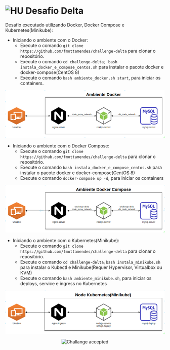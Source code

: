 # <img src="https://avatars1.githubusercontent.com/u/7063040?v=4&s=200.jpg" alt="HU" width="24" /> Desafio Delta

Desafio executado utilizando Docker, Docker Compose e Kubernetes(Minikube):
- Iniciando o ambiente com o Docker:
    -   Execute o comando `git clone https://github.com/fmottamendes/challenge-delta` para clonar o repositório.
    -   Execute o comando `cd challenge-delta; bash instala_docker_e_compose_centos.sh` para instalar o pacote docker e docker-compose(CentOS 8)
    -   Execute o comando `bash ambiente_docker.sh start`, para iniciar os containers.

<p align="center">
  <img src="img/docker.png" alt="Ambiente Docker" />
</p>
    
- Iniciando o ambiente com o Docker Compose:
    -   Execute o comando `git clone https://github.com/fmottamendes/challenge-delta` para clonar o repositório.
    -   Execute o comando `bash instala_docker_e_compose_centos.sh` para instalar o pacote docker e docker-compose(CentOS 8)
    -   Execute o comando `docker-compose up -d`, para iniciar os containers

<p align="center">
  <img src="img/compose.png" alt="Ambiente Docker Compose" />
</p>

- Iniciando o ambiente com o Kubernetes(Minikube):
    -   Execute o comando `git clone https://github.com/fmottamendes/challenge-delta` para clonar o repositório.
    -   Execute o comando `cd challenge-delta;bash instala_minikube.sh` para instalar o Kubectl e Minikube(Requer Hypervisor, Virtualbox ou KVM)
    -   Execute o comando `bash ambiente_minikube.sh`, para iniciar os deploys, service e ingress no Kubernetes

<p align="center">
  <img src="img/kubernetes.png" alt="Ambiente Minikube" />
</p>

<p align="center">
  <img src="ca.jpg" alt="Challange accepted" />
</p>
